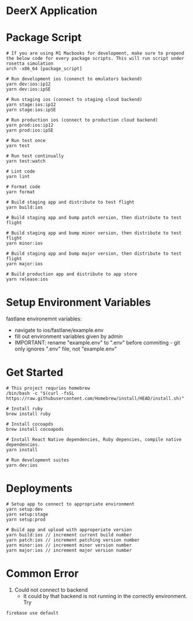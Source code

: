 # DeerX Application

# Package Script

```
# If you are using M1 Macbooks for development, make sure to prepend the below code for every package scripts. This will run script under rosetta simulation
arch -x86_64 [package_script]

# Run development ios (conenct to emulators backend)
yarn dev:ios:ip12
yarn dev:ios:ipSE

# Run staging ios (connect to staging cloud backend)
yarn stage:ios:ip12
yarn stage:ios:ipSE

# Run production ios (connect to production cloud backend)
yarn prod:ios:ip12
yarn prod:ios:ipSE

# Run test once
yarn test

# Run test continually
yarn test:watch

# Lint code
yarn lint

# Format code
yarn format

# Build staging app and distribute to test flight
yarn build:ios

# Build staging app and bump patch version, then distribute to test flight

# Build staging app and bump minor version, then distribute to test flight
yarn minor:ios

# Build staging app and bump major version, then distribute to test flight
yarn major:ios

# Build production app and distribute to app store
yarn release:ios
```

# Setup Environment Variables

fastlane environemnt variables:

- navigate to ios/fastlane/example.env
- fill out environment variables given by admin
- IMPORTANT: rename "example.env" to ".env" before commiting - git only ignores ".env" file, not "example.env"

# Get Started

```
# This project requries homebrew
/bin/bash -c "$(curl -fsSL https://raw.githubusercontent.com/Homebrew/install/HEAD/install.sh)"

# Install ruby
brew install ruby

# Install cocoapds
brew install cocoapods

# Install React Native dependencies, Ruby depencies, compile native dependencies.
yarn install

# Run development suites
yarn dev:ios
```

# Deployments

```
# Setup app to connect to appropriate environment
yarn setup:dev
yarn setup:stage
yarn setup:prod

# Build app and upload with approperiate version
yarn build:ios // increment current build number
yarn patch:ios // increment patching version number
yarn minor:ios // increment minor version number
yarn major:ios // increment major version number
```

# Common Error

1. Could not connect to backend
   - It could by that backend is not running in the correctly environment. Try

```
firebase use default
```
